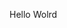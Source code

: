 Hello Wolrd
































































































































































































































































































































































































































































































































































































































































































































































































































































































































































































































































































































































































































































































































































































































































































































































































































































































































































































































































































































































































































































































































































































































































































































































































































































































































































































































































































































































































































































































































































































































































































































































































































































































































































































































































































































































































































































































































































































































































































































































































































































































































































































































































































































































































































